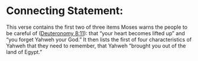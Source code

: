 # Connecting Statement:

This verse contains the first two of three items Moses warns the people to be careful of ([Deuteronomy 8:11](./11.md)): that “your heart becomes lifted up” and “you forget Yahweh your God.” It then lists the first of four characteristics of Yahweh that they need to remember, that Yahweh “brought you out of the land of Egypt.”
